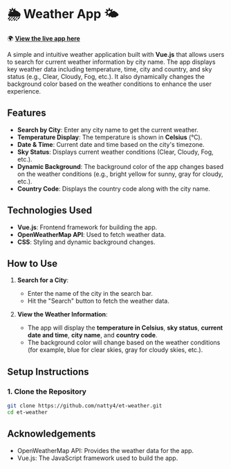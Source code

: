 # 🌦️ Weather App 🌤️ 
🌍 [**View the live app here**](https://etweather.netlify.app)

A simple and intuitive weather application built with **Vue.js** that allows users to search for current weather information by city name. The app displays key weather data including temperature, time, city and country, and sky status (e.g., Clear, Cloudy, Fog, etc.). It also dynamically changes the background color based on the weather conditions to enhance the user experience.

## Features

- **Search by City**: Enter any city name to get the current weather.
- **Temperature Display**: The temperature is shown in **Celsius** (°C).
- **Date & Time**: Current date and time based on the city's timezone.
- **Sky Status**: Displays current weather conditions (Clear, Cloudy, Fog, etc.).
- **Dynamic Background**: The background color of the app changes based on the weather conditions (e.g., bright yellow for sunny, gray for cloudy, etc.).
- **Country Code**: Displays the country code along with the city name.

## Technologies Used

- **Vue.js**: Frontend framework for building the app.
- **OpenWeatherMap API**: Used to fetch weather data.
- **CSS**: Styling and dynamic background changes.


## How to Use

1. **Search for a City**:
   - Enter the name of the city in the search bar.
   - Hit the "Search" button to fetch the weather data.
  
2. **View the Weather Information**:
   - The app will display the **temperature in Celsius**, **sky status**, **current date and time**, **city name**, and **country code**.
   - The background color will change based on the weather conditions (for example, blue for clear skies, gray for cloudy skies, etc.).

## Setup Instructions

### 1. Clone the Repository

```bash
git clone https://github.com/natty4/et-weather.git
cd et-weather
```

## Acknowledgements
   - OpenWeatherMap API: Provides the weather data for the app.
   - Vue.js: The JavaScript framework used to build the app.

